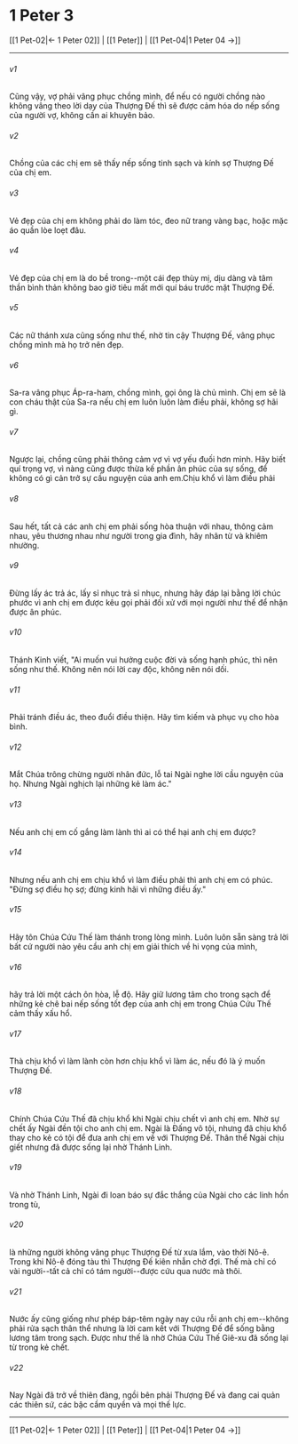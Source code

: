 # 1 Peter 3

[[1 Pet-02|← 1 Peter 02]] | [[1 Peter]] | [[1 Pet-04|1 Peter 04 →]]
***



###### v1 
Cũng vậy, vợ phải vâng phục chồng mình, để nếu có người chồng nào không vâng theo lời dạy của Thượng Đế thì sẽ được cảm hóa do nếp sống của người vợ, không cần ai khuyên bảo. 

###### v2 
Chồng của các chị em sẽ thấy nếp sống tinh sạch và kính sợ Thượng Đế của chị em. 

###### v3 
Vẻ đẹp của chị em không phải do làm tóc, đeo nữ trang vàng bạc, hoặc mặc áo quần lòe loẹt đâu. 

###### v4 
Vẻ đẹp của chị em là do bề trong--một cái đẹp thùy mị, dịu dàng và tâm thần bình thản không bao giờ tiêu mất mới quí báu trước mặt Thượng Đế. 

###### v5 
Các nữ thánh xưa cũng sống như thế, nhờ tin cậy Thượng Đế, vâng phục chồng mình mà họ trở nên đẹp. 

###### v6 
Sa-ra vâng phục Áp-ra-ham, chồng mình, gọi ông là chủ mình. Chị em sẽ là con cháu thật của Sa-ra nếu chị em luôn luôn làm điều phải, không sợ hãi gì. 

###### v7 
Ngược lại, chồng cũng phải thông cảm vợ vì vợ yếu đuối hơn mình. Hãy biết quí trọng vợ, vì nàng cũng được thừa kế phần ân phúc của sự sống, để không có gì cản trở sự cầu nguyện của anh em.Chịu khổ vì làm điều phải 

###### v8 
Sau hết, tất cả các anh chị em phải sống hòa thuận với nhau, thông cảm nhau, yêu thương nhau như người trong gia đình, hãy nhân từ và khiêm nhường. 

###### v9 
Đừng lấy ác trả ác, lấy sỉ nhục trả sỉ nhục, nhưng hãy đáp lại bằng lời chúc phước vì anh chị em được kêu gọi phải đối xử với mọi người như thế để nhận được ân phúc. 

###### v10 
Thánh Kinh viết, "Ai muốn vui hưởng cuộc đời và sống hạnh phúc, thì nên sống như thế. Không nên nói lời cay độc, không nên nói dối. 

###### v11 
Phải tránh điều ác, theo đuổi điều thiện. Hãy tìm kiếm và phục vụ cho hòa bình. 

###### v12 
Mắt Chúa trông chừng người nhân đức, lỗ tai Ngài nghe lời cầu nguyện của họ. Nhưng Ngài nghịch lại những kẻ làm ác." 

###### v13 
Nếu anh chị em cố gắng làm lành thì ai có thể hại anh chị em được? 

###### v14 
Nhưng nếu anh chị em chịu khổ vì làm điều phải thì anh chị em có phúc. "Đừng sợ điều họ sợ; đừng kinh hãi vì những điều ấy." 

###### v15 
Hãy tôn Chúa Cứu Thế làm thánh trong lòng mình. Luôn luôn sẵn sàng trả lời bất cứ người nào yêu cầu anh chị em giải thích về hi vọng của mình, 

###### v16 
hãy trả lời một cách ôn hòa, lễ độ. Hãy giữ lương tâm cho trong sạch để những kẻ chê bai nếp sống tốt đẹp của anh chị em trong Chúa Cứu Thế cảm thấy xấu hổ. 

###### v17 
Thà chịu khổ vì làm lành còn hơn chịu khổ vì làm ác, nếu đó là ý muốn Thượng Đế. 

###### v18 
Chính Chúa Cứu Thế đã chịu khổ khi Ngài chịu chết vì anh chị em. Nhờ sự chết ấy Ngài đền tội cho anh chị em. Ngài là Đấng vô tội, nhưng đã chịu khổ thay cho kẻ có tội để đưa anh chị em về với Thượng Đế. Thân thể Ngài chịu giết nhưng đã được sống lại nhờ Thánh Linh. 

###### v19 
Và nhờ Thánh Linh, Ngài đi loan báo sự đắc thắng của Ngài cho các linh hồn trong tù, 

###### v20 
là những người không vâng phục Thượng Đế từ xưa lắm, vào thời Nô-ê. Trong khi Nô-ê đóng tàu thì Thượng Đế kiên nhẫn chờ đợi. Thế mà chỉ có vài người--tất cả chỉ có tám người--được cứu qua nước mà thôi. 

###### v21 
Nước ấy cũng giống như phép báp-têm ngày nay cứu rỗi anh chị em--không phải rửa sạch thân thể nhưng là lời cam kết với Thượng Đế để sống bằng lương tâm trong sạch. Được như thế là nhờ Chúa Cứu Thế Giê-xu đã sống lại từ trong kẻ chết. 

###### v22 
Nay Ngài đã trở về thiên đàng, ngồi bên phải Thượng Đế và đang cai quản các thiên sứ, các bậc cầm quyền và mọi thế lực.

***
[[1 Pet-02|← 1 Peter 02]] | [[1 Peter]] | [[1 Pet-04|1 Peter 04 →]]
